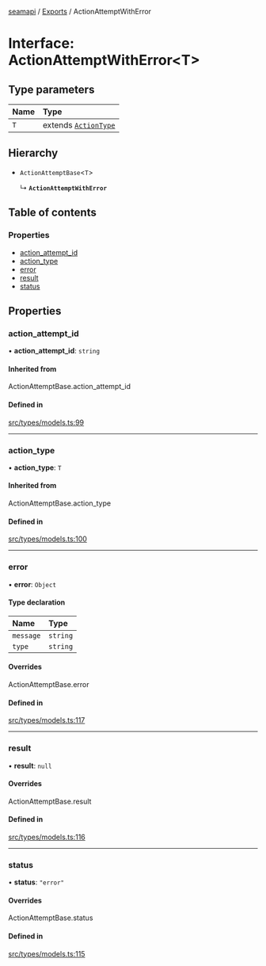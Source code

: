 [seamapi](../README.md) / [Exports](../modules.md) / ActionAttemptWithError

# Interface: ActionAttemptWithError<T\>

## Type parameters

| Name | Type |
| :------ | :------ |
| `T` | extends [`ActionType`](../modules.md#actiontype) |

## Hierarchy

- `ActionAttemptBase`<`T`\>

  ↳ **`ActionAttemptWithError`**

## Table of contents

### Properties

- [action\_attempt\_id](ActionAttemptWithError.md#action_attempt_id)
- [action\_type](ActionAttemptWithError.md#action_type)
- [error](ActionAttemptWithError.md#error)
- [result](ActionAttemptWithError.md#result)
- [status](ActionAttemptWithError.md#status)

## Properties

### action\_attempt\_id

• **action\_attempt\_id**: `string`

#### Inherited from

ActionAttemptBase.action\_attempt\_id

#### Defined in

[src/types/models.ts:99](https://github.com/seamapi/javascript/blob/main/src/types/models.ts#L99)

___

### action\_type

• **action\_type**: `T`

#### Inherited from

ActionAttemptBase.action\_type

#### Defined in

[src/types/models.ts:100](https://github.com/seamapi/javascript/blob/main/src/types/models.ts#L100)

___

### error

• **error**: `Object`

#### Type declaration

| Name | Type |
| :------ | :------ |
| `message` | `string` |
| `type` | `string` |

#### Overrides

ActionAttemptBase.error

#### Defined in

[src/types/models.ts:117](https://github.com/seamapi/javascript/blob/main/src/types/models.ts#L117)

___

### result

• **result**: ``null``

#### Overrides

ActionAttemptBase.result

#### Defined in

[src/types/models.ts:116](https://github.com/seamapi/javascript/blob/main/src/types/models.ts#L116)

___

### status

• **status**: ``"error"``

#### Overrides

ActionAttemptBase.status

#### Defined in

[src/types/models.ts:115](https://github.com/seamapi/javascript/blob/main/src/types/models.ts#L115)
